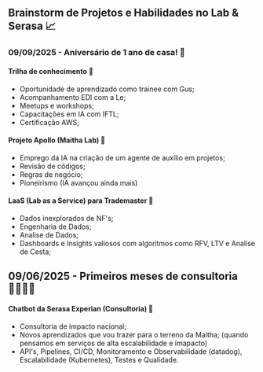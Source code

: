 
## Brainstorm de Projetos e Habilidades no Lab & Serasa 📈

### 09/09/2025 - Aniversário de 1 ano de casa! 💙

#### Trilha de conhecimento 🧠

- Oportunidade de aprendizado como trainee com Gus; 
- Acompanhamento EDI com a Le; 
- Meetups e workshops; 
- Capacitações em IA com IFTL; 
- Certificação AWS; 


#### Projeto Apollo (Maitha Lab) 🤖

- Emprego da IA na criação de um agente de auxílio em projetos; 
- Revisão de códigos; 
- Regras de negócio; 
- Pioneirismo (IA avançou ainda mais)

#### LaaS (Lab as a Service) para Trademaster 💸

- Dados inexplorados de NF's; 
- Engenharia de Dados; 
- Analise de Dados; 
- Dashboards e Insights valiosos com algoritmos como RFV, LTV e Analise de Cesta;


## 09/06/2025 - Primeiros meses de consultoria 🫱🏽‍🫲🏻

#### Chatbot da Serasa Experian (Consultoria) 💜

- Consultoria de impacto nacional; 
- Novos aprendizados que vou trazer para o terreno da Maitha; (quando pensamos em serviços de alta escalabilidade e imapacto)
- API's, Pipelines, CI/CD, Monitoramento e Observabilidade (datadog), Escalabilidade (Kubernetes), Testes e Qualidade. 